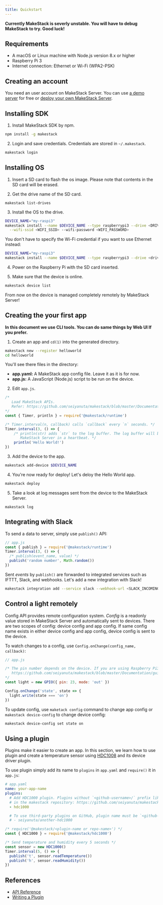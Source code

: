 ```yaml
---
title: Quickstart
---
```


**Currently MakeStack is severly unstable. You will have to debug MakeStack to try. Good luck!**

Requirements
-------------

- A macOS or Linux machine with Node.js version 8.x or higher
- Raspberry Pi 3
- Internet connection: Ethernet or Wi-Fi (WPA2-PSK)

Creating an account
-------------------

You need an user account on MakeStack Server. You can use [a demo server](https://try-makestack.herokuapp.com/)
for free or [deploy your own MakeStack Server](https://github.com/seiyanuta/makestack/blob/master/Documentation/guides/heroku.md).

Installing SDK
--------------

1. Install MakeStack SDK by npm.
```bash
npm install -g makestack
```

2. Login and save credentials. Credentials are stored in `~/.makestack`.
```bash
makestack login
```

Installing OS
-------------

1. Insert a SD card to flash the os image. Please note that contents in the SD card
   will be erased.

2. Get the drive name of the SD card.
```
makestack list-drives
```

3. Install the OS to the drive.
```bash
DEVICE_NAME="my-raspi3"
makestack install --name $DEVICE_NAME --type raspberrypi3 --drive <DRIVE_NAME> \
  --wifi-ssid <WIFI_SSID> --wifi-password <WIFI_PASSWORD>
```

You don't have to specify the Wi-Fi credential if you want to use Ethernet instead:
```bash
DEVICE_NAME="my-raspi3"
makestack install --name $DEVICE_NAME --type raspberrypi3 --drive <drive-name>
```

4. Power on the Raspberry Pi with the SD card inserted.

5. Make sure that the device is online.

```bash
makestack device list
```

From now on the device is managed completely remotely by MakeStack Server!


Creating the your first app
---------------------------
**In this document we use CLI tools. You can do same things by Web UI If you prefer.**

1. Create an app and `cd(1)` into the generated directory.

```bash
makestack new --register helloworld
cd helloworld
```

You'll see there files in the directory:

- **app.yaml:** A MakeStack app config file. Leave it as it is for now.
- **app.js:** A JavaScript (Node.js) script to be run on the device.

2. Edit `app.js`.

```js
/*
   Load MakeStack APIs.
   Refer: https://github.com/seiyanuta/makestack/blob/master/Documentation/api.md
*/
const { Timer, println } = require('@makestack/runtime')

/* Timer.interval(n, callback) calls `callback` every `n` seconds. */
Timer.interval(3, () => {
    /* println(str) adds `str` to the log buffer. The log buffer will be sent to
       MakeStack Server in a heartbeat. */
    println('Hello World!')
})
```

3. Add the device to the app.
```bash
makestack add-device $DEVICE_NAME
```

4. You're now ready for deploy! Let's deloy the Hello World app.
```bash
makestack deploy
```

5. Take a look at log messages sent from the device to the MakeStack Server.
```
makestack log
```

Integrating with Slack
----------------------
To send a data to server, simply use `publish()` API:

```js
// app.js
const { publish } = require('@makestack/runtime')
Timer.interval(3, () => {
  /* publish(event_name, value) */
  publish('random number', Math.random())
})
```

Sent *events* by `publish()` are forwarded to integrated services such as IFTTT,
Slack, and webhooks. Let's add a new integration with Slack!

```bash
makestack integration add --service slack --webhook-url <SLACK_INCOMING_WEBHOOK_URL>
```

Control a light remotely
-------------------------
Config API provides remote configuration system. *Config* is a readonly value stored
in MakeStack Server and automatically sent to devices. There are two scopes of config: device
config and app config. If same config name exists in either device config and app config, device
config is sent to the device.


To watch changes to a config, use `Config.onChange(config_name, callback)`:

```js
// app.js

/* The pin number depends on the device. If you are using Raspberry Pi3, refer:
   https://github.com/seiyanuta/makestack/blob/master/Documentation/guides/raspberrypi3.md
*/
const light = new GPIO({ pin: 23, mode: 'out' })

Config.onChange('state', state => {
  light.write(state === 'on')
})
```

To update config, use `maketack config` command to change app config or `makestack device-config` to
change device config:

```bash
makestack device-config set state on
```

Using a plugin
--------------

Plugins make it easier to create an app. In this section, we learn how to use plugin and
create a temperature sensor using [HDC1008](https://www.adafruit.com/product/2635) and its
device driver plugin.

To use plugin simply add its name to `plugins` in `app.yaml` and `require()` it in `app.js`:

```yaml
# app.yaml
name: your-app-name
plugins:
  # Add HDC1000 plugin. Plugins without `<github-username>/` prefix like this are builtin ones
  # in the makestack repository: https://github.com/seiyanuta/makestack/tree/master/plugins
  - hdc1000

  # To use third-party plugins on GitHub, plugin name must be `<github-username>/<repo-name>` form.
  # - seiyanuta/another-hdc1000
```

```js
/* require('@makestack/<plugin-name or repo-name>') */
const { HDC1000 } = require('@makestack/hdc1000')

/* Send temperature and humidity every 5 seconds */
const sensor = new HDC1000()
Timer.interval(5, () => {
  publish('t', sensor.readTemperature())
  publish('h', sensor.readHumidity())
})
```

References
-----------
- [API Reference](https://github.com/seiyanuta/makestack/blob/master/Documentation/api.md)
- [Writing a Plugin](https://github.com/seiyanuta/makestack/blob/master/Documentation/guides/writing-plugin.md)
